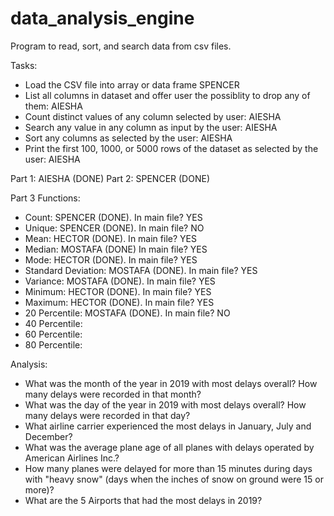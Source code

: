 # data_analysis_engine
Program to read, sort, and search data from csv files.


Tasks:
- Load the CSV file into array or data frame SPENCER
- List all columns in dataset and offer user the possiblity to drop any of them: AIESHA
- Count distinct values of any column selected by user: AIESHA
- Search any value in any column as input by the user: AIESHA
- Sort any columns as selected by the user: AIESHA
- Print the first 100, 1000, or 5000 rows of the dataset as selected by the user: AIESHA

Part 1: AIESHA (DONE)
Part 2: SPENCER (DONE)

Part 3 Functions:
- Count: SPENCER (DONE).                In main file? YES
- Unique: SPENCER (DONE).               In main file? NO
- Mean: HECTOR (DONE).                  In main file? YES
- Median: MOSTAFA (DONE)                In main file? YES
- Mode: HECTOR (DONE).                  In main file? YES
- Standard Deviation: MOSTAFA (DONE).   In main file? YES
- Variance: MOSTAFA (DONE).             In main file? YES
- Minimum: HECTOR (DONE).               In main file? YES
- Maximum: HECTOR (DONE).               In main file? YES
- 20 Percentile: MOSTAFA (DONE).        In main file? NO
- 40 Percentile:
- 60 Percentile:
- 80 Percentile:

Analysis:
- What was the month of the year in 2019 with most delays overall? 
  How many delays were recorded in that month?
- What was the day of the year in 2019 with most delays overall? 
  How many delays were recorded in that day?
- What airline carrier experienced the most delays in January, July 
  and December?
- What was the average plane age of all planes with delays operated by 
  American Airlines Inc.?
- How many planes were delayed for more than 15 minutes during days with 
  "heavy snow" (days when the inches of snow on ground were 15 or more)?
- What are the 5 Airports that had the most delays in 2019? 
